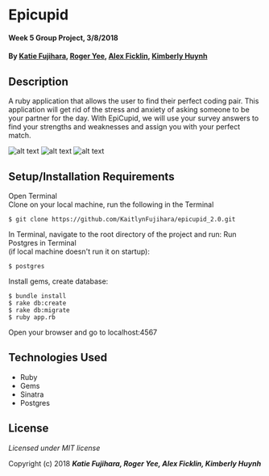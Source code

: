 <!--Your documentation is complete when someone can use your module without ever having to look at its code. This is very important. This makes it possible for you to separate your module's documented interface from its internal implementation (guts). This is good because it means that you are free to change the module's internals as long as the interface remains the same.

Remember: the documentation, not the code, defines what a module does. -- Ken Williams-->

# Epicupid

#### Week 5 Group Project, 3/8/2018

#### By [Katie Fujihara](https://github.com/KaitlynFujihara), [Roger Yee](https://github.com/ryee926), [Alex Ficklin](https://github.com/AlexFicklin), [Kimberly Huynh](https://github.com/kihuynh)

## Description

A ruby application that allows the user to find their perfect coding pair. This application will get rid of the stress and anxiety of asking someone to be your partner for the day. With EpiCupid, we will use your survey answers to find your strengths and weaknesses and assign you with your perfect match.

![alt text](https://i.imgur.com/WYz2oWa.jpg)
![alt text](https://i.imgur.com/Z45RmKZ.jpg)
![alt text](https://i.imgur.com/aVK95Rv.png)
## Setup/Installation Requirements
Open Terminal <br/>
Clone on your local machine, run the following in the Terminal
```
$ git clone https://github.com/KaitlynFujihara/epicupid_2.0.git
```
In Terminal, navigate to the root directory of the project and run:
Run Postgres in Terminal <br>
(if local machine doesn't run it on startup):
```
$ postgres
```
Install gems, create database:
```
$ bundle install
$ rake db:create
$ rake db:migrate
$ ruby app.rb
```

Open your browser and go to localhost:4567

## Technologies Used

* Ruby
* Gems
* Sinatra
* Postgres

## License

*Licensed under MIT license*

Copyright (c) 2018 **_Katie Fujihara, Roger Yee, Alex Ficklin, Kimberly Huynh_**
